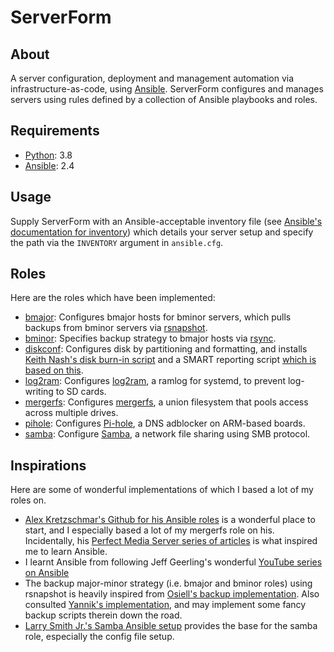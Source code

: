 # ServerForm

## About
A server configuration, deployment and management automation via infrastructure-as-code, using [Ansible](https://www.ansible.com). ServerForm configures and manages servers using rules defined by a collection of Ansible playbooks and roles.

## Requirements
- [Python](https://www.python.org): 3.8
- [Ansible](https://www.ansible.com): 2.4

## Usage
Supply ServerForm with an Ansible-acceptable inventory file (see [Ansible's documentation for inventory](https://docs.ansible.com/ansible/latest/user_guide/intro_inventory.html)) which details your server setup and specify the path via the `INVENTORY` argument in `ansible.cfg`. 

## Roles 
Here are the roles which have been implemented:
- [bmajor](https://github.com/njhlai/serverform/tree/master/roles/bmajor): Configures bmajor hosts for bminor servers, which pulls backups from bminor servers via [rsnapshot](https://rsnapshot.org).
- [bminor](https://github.com/njhlai/serverform/tree/master/roles/bminor): Specifies backup strategy to bmajor hosts via [rsync](https://rsync.samba.org).
- [diskconf](https://github.com/njhlai/serverform/tree/master/roles/diskconf): Configures disk by partitioning and formatting, and installs [Keith Nash's disk burn-in script](https://github.com/Spearfoot/disk-burnin-and-testing) and a SMART reporting script [which is based on this](https://www.truenas.com/community/threads/scripts-to-report-smart-zpool-and-ups-status-hdd-cpu-t%C2%B0-hdd-identification-and-backup-the-config.27365/).
- [log2ram](https://github.com/njhlai/serverform/tree/master/roles/log2ram): Configures [log2ram](https://github.com/azlux/log2ram), a ramlog for systemd, to prevent log-writing to SD cards.
- [mergerfs](https://github.com/njhlai/serverform/tree/master/roles/mergerfs): Configures [mergerfs](https://github.com/trapexit/mergerfs), a union filesystem that pools access across multiple drives.
- [pihole](https://github.com/njhlai/serverform/tree/master/roles/pihole): Configures [Pi-hole](https://pi-hole.net), a DNS adblocker on ARM-based boards.
- [samba](https://github.com/njhlai/serverform/tree/master/roles/samba): Configure [Samba](https://www.samba.org), a network file sharing using SMB protocol.

## Inspirations
Here are some of wonderful implementations of which I based a lot of my roles on.
- [Alex Kretzschmar's Github for his Ansible roles](https://github.com/IronicBadger/ansible) is a wonderful place to start, and I especially based a lot of my mergerfs role on his. Incidentally, his [Perfect Media Server series of articles](https://blog.linuxserver.io/2019/07/16/perfect-media-server-2019/) is what inspired me to learn Ansible.
- I learnt Ansible from following Jeff Geerling's wonderful [YouTube series on Ansible](https://www.youtube.com/playlist?list=PL2_OBreMn7FplshFCWYlaN2uS8et9RjNG)
- The backup major-minor strategy (i.e. bmajor and bminor roles) using rsnapshot is heavily inspired from [Osiell's backup implementation](https://github.com/osiell/ansible-rsnapshot-master). Also consulted [Yannik's implementation](https://github.com/Yannik/ansible-role-rsnapshot-backup-host), and may implement some fancy backup scripts therein down the road.
- [Larry Smith Jr.'s Samba Ansible setup](https://github.com/mrlesmithjr/ansible-samba) provides the base for the samba role, especially the config file setup.